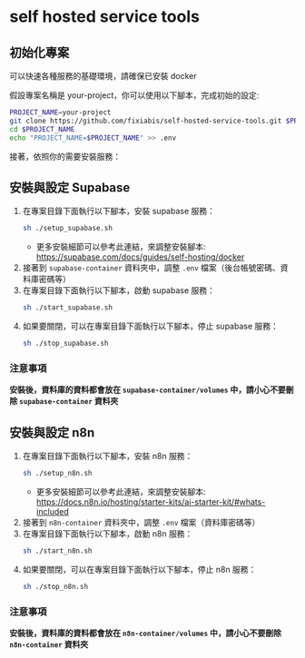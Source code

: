 # self hosted service tools

## 初始化專案

可以快速各種服務的基礎環境，請確保已安裝 docker

假設專案名稱是 your-project，你可以使用以下腳本，完成初始的設定:

```sh
PROJECT_NAME=your-project
git clone https://github.com/fixiabis/self-hosted-service-tools.git $PROJECT_NAME
cd $PROJECT_NAME
echo "PROJECT_NAME=$PROJECT_NAME" >> .env
```

接著，依照你的需要安裝服務：

## 安裝與設定 Supabase

1. 在專案目錄下面執行以下腳本，安裝 supabase 服務：
    ```sh
    sh ./setup_supabase.sh
    ```
    - 更多安裝細節可以參考此連結，來調整安裝腳本: https://supabase.com/docs/guides/self-hosting/docker
2. 接著到 `supabase-container` 資料夾中，調整 `.env` 檔案（後台帳號密碼、資料庫密碼等）
3. 在專案目錄下面執行以下腳本，啟動 supabase 服務：
    ```sh
    sh ./start_supabase.sh
    ```
4. 如果要關閉，可以在專案目錄下面執行以下腳本，停止 supabase 服務：
    ```sh
    sh ./stop_supabase.sh
    ```

### 注意事項

**安裝後，資料庫的資料都會放在 `supabase-container/volumes` 中，請小心不要刪除 `supabase-container` 資料夾**

## 安裝與設定 n8n

1. 在專案目錄下面執行以下腳本，安裝 n8n 服務：
    ```sh
    sh ./setup_n8n.sh
    ```
    - 更多安裝細節可以參考此連結，來調整安裝腳本: https://docs.n8n.io/hosting/starter-kits/ai-starter-kit/#whats-included
2. 接著到 `n8n-container` 資料夾中，調整 `.env` 檔案（資料庫密碼等）
3. 在專案目錄下面執行以下腳本，啟動 n8n 服務：
    ```sh
    sh ./start_n8n.sh
    ```
4. 如果要關閉，可以在專案目錄下面執行以下腳本，停止 n8n 服務：
    ```sh
    sh ./stop_n8n.sh
    ```

### 注意事項

**安裝後，資料庫的資料都會放在 `n8n-container/volumes` 中，請小心不要刪除 `n8n-container` 資料夾**
